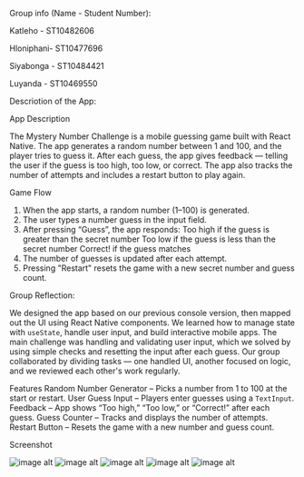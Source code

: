Group info (Name - Student Number):

Katleho - ST10482606

Hloniphani- ST10477696

Siyabonga - ST10484421

Luyanda - ST10469550


Descriotion of the App:

App Description

The Mystery Number Challenge is a mobile guessing game built with React Native. 
The app generates a random number between 1 and 100, and the player tries to 
guess it. After each guess, the app gives feedback — telling the user if the 
guess is too high, too low, or correct. 
The app also tracks the number of attempts and includes a 
restart button to play again.

Game Flow

1. When the app starts, a random number (1–100) is generated.
2. The user types a number guess in the input field.
3. After pressing “Guess”, the app responds:
   Too high if the guess is greater than the secret number
   Too low if the guess is less than the secret number
   Correct! if the guess matches
4. The number of guesses is updated after each attempt.
5. Pressing "Restart" resets the game with a new secret number and guess count.



Group Reflection:

We designed the app based on our previous console version, then mapped out the UI using React Native components.
We learned how to manage state with `useState`, handle user input, and build interactive mobile apps.
The main challenge was handling and validating user input, which we solved by using simple checks and resetting the input after each guess.
Our group collaborated by dividing tasks — one handled UI, another focused on logic, and we reviewed each other's work regularly.

Features
Random Number Generator – Picks a number from 1 to 100 at the start or restart.
User Guess Input – Players enter guesses using a `TextInput`.
Feedback – App shows “Too high,” “Too low,” or “Correct!” after each guess.
Guess Counter – Tracks and displays the number of attempts.
Restart Button – Resets the game with a new number and guess count.

Screenshot

![image alt](https://github.com/ST10477696-Hloniphani/GuessNumber/blob/092d14c005928d76036043bba678cb4303268702/1.jpeg)
![image alt](https://github.com/ST10477696-Hloniphani/GuessNumber/blob/092d14c005928d76036043bba678cb4303268702/2.jpeg)
![image alt](https://github.com/ST10477696-Hloniphani/GuessNumber/blob/092d14c005928d76036043bba678cb4303268702/3.jpeg)
![image alt](https://github.com/ST10477696-Hloniphani/GuessNumber/blob/092d14c005928d76036043bba678cb4303268702/4.jpeg)
![image alt](https://github.com/ST10477696-Hloniphani/GuessNumber/blob/092d14c005928d76036043bba678cb4303268702/5.jpeg)


